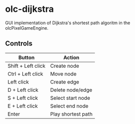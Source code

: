 # olc-dijkstra

GUI implementation of Dijkstra's shortest path algoritm in the olcPixelGameEngine.

## Controls

| Button | Action |
| ----------- | ----------- |
| Shift + Left click | Create node |
| Ctrl + Left click | Move node |
| Left click | Create edge |
| D + Left click | Delete node/edge |
| S + Left click | Select start node |
| E + Left click | Select end node |
| Enter | Play shortest path |
